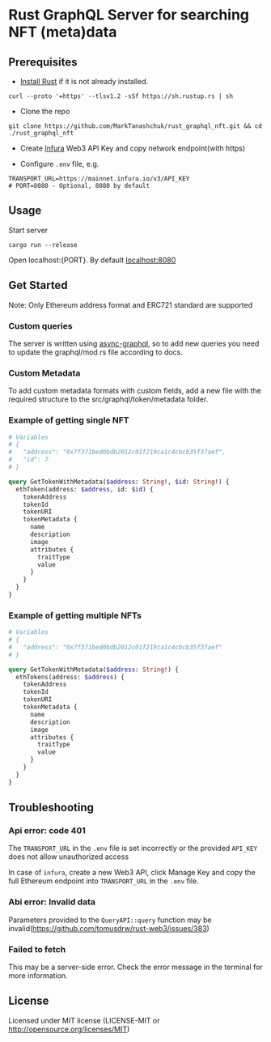 # Rust GraphQL Server for searching NFT (meta)data

## Prerequisites

- [Install Rust](https://www.rust-lang.org/tools/install) if it is not already installed.

```cli
curl --proto '=https' --tlsv1.2 -sSf https://sh.rustup.rs | sh
```

- Clone the repo

```cli
git clone https://github.com/MarkTanashchuk/rust_graphql_nft.git && cd ./rust_graphql_nft
```

- Create [Infura](https://infura.io/) Web3 API Key and copy network endpoint(with https)

- Configure `.env` file, e.g.

```env
TRANSPORT_URL=https://mainnet.infura.io/v3/API_KEY
# PORT=8080 - Optional, 8080 by default
```

## Usage

Start server

```cli
cargo run --release
```

Open localhost:{PORT}. By default [localhost:8080](http://localhost:8080)

## Get Started

Note: Only Ethereum address format and ERC721 standard are supported

### Custom queries

The server is written using [async-graphql](https://async-graphql.github.io/async-graphql/en/quickstart.html), so to add new queries you need to update the graphql/mod.rs file according to docs.

### Custom Metadata

To add custom metadata formats with custom fields, add a new file with the required structure to the src/graphql/token/metadata folder.

### Example of getting single NFT

```graphql
# Variables
# {
#   "address": "0x7f371bed0bdb2012c01f219ca1c4cbcb35f37aef",
#   "id": 7
# }

query GetTokenWithMetadata($address: String!, $id: String!) {
  ethToken(address: $address, id: $id) {
    tokenAddress
    tokenId
    tokenURI
    tokenMetadata {
      name
      description
      image
      attributes {
        traitType
        value
      }
    }
  }
}
```

### Example of getting multiple NFTs

```graphql
# Variables
# {
#   "address": "0x7f371bed0bdb2012c01f219ca1c4cbcb35f37aef"
# }

query GetTokenWithMetadata($address: String!) {
  ethTokens(address: $address) {
    tokenAddress
    tokenId
    tokenURI
    tokenMetadata {
      name
      description
      image
      attributes {
        traitType
        value
      }
    }
  }
}
```

## Troubleshooting

### Api error: code 401

The `TRANSPORT_URL` in the `.env` file is set incorrectly or the provided `API_KEY` does not allow unauthorized access

In case of `infura`, create a new Web3 API, click Manage Key and copy the full Ethereum endpoint into `TRANSPORT_URL` in the `.env` file.

### Abi error: Invalid data

Parameters provided to the `QueryAPI::query` function may be invalid(<https://github.com/tomusdrw/rust-web3/issues/383>)

### Failed to fetch

This may be a server-side error. Check the error message in the terminal for more information.

## License

Licensed under MIT license (LICENSE-MIT or <http://opensource.org/licenses/MIT>)
